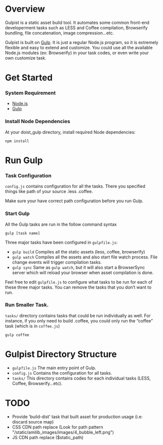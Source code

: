 
# Overview 

Gulpist is a static asset build tool. It automates some common front-end developerment tasks such as LESS and Coffee compilation, Browserify bundling, file concatenation, image compression…etc. 

Gulpist is built on [Gulp](https://github.com/gulpjs/gulp/blob/master/docs/getting-started.md). It is just a regular Node.js program, so it is extremely flexible and easy to extend and customize. You could use all the available Node.js modules (ex: Browserify) in your task codes, or even write your own customize task.



# Get Started

### System Requirement 
- [Node.js](https://nodejs.org/)
- [Gulp](https://github.com/gulpjs/gulp/blob/master/docs/getting-started.md)

### Install Node Dependencies
At your doist_gulp directory, install required Node dependencies:
```
npm install
```


# Run Gulp
### Task Configuration
`config.js` contains configuration for all the tasks. There you specified things like path of your source .less .coffee. 

Make sure your have correct path configuration before you run Gulp.


### Start Gulp
All the Gulp tasks are run in the follow command syntax

```
gulp [task name]
```
Three major tasks have been configured in `gulpfile.js`:
- `gulp build` Compiles all the static assets (less, coffee, browserify)
- `gulp watch` Compiles all the assets and also start file watch process. File change events will trigger compilation tasks.
- `gulp sync` Same as `gulp watch`, but it will also start a BrowserSync server which will reload your browser when asset compilation is done.

Feel free to edit `gulpfile.js` to configure what tasks to be run for each of these three major tasks. You can remove the tasks that you don’t want to run.


### Run Smaller Task.
`tasks/` directory contains tasks that could be run individually as well. For instance, if you only need to build .coffee, you could only run the “coffee” task (which is in `coffee.js`)
```
gulp coffee
``` 


# Gulpist Directory Structure
- `gulpfile.js` The main entry point of Gulp. 
- `config.js` Contains the configuration for all tasks. 
- `tasks/` This directory contains codes for each individual tasks (LESS, Coffee, Browserify…etc).




# TODO
- Provide 'build-dist' task that built asset for production usage (i.e: discard source map)
- CSS CDN path replace (Look for path pattern "/static/amilib_images/images/4_bubble_left.png")
- JS CDN path replace ($static_path)

